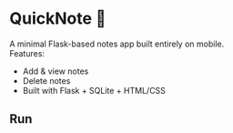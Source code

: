 # QuickNote 📝

A minimal Flask-based notes app built entirely on mobile.  
Features:
- Add & view notes
- Delete notes
- Built with Flask + SQLite + HTML/CSS

## Run